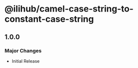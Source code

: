 # @ilihub/camel-case-string-to-constant-case-string

## 1.0.0

### Major Changes

- Initial Release
